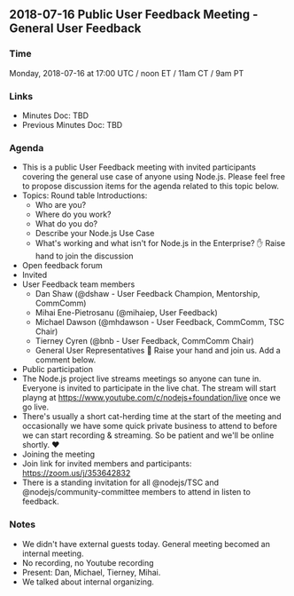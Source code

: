 ## 2018-07-16 Public User Feedback Meeting - General User Feedback

### Time
Monday, 2018-07-16 at 17:00 UTC / noon ET / 11am CT / 9am PT

### Links
* Minutes Doc: TBD
* Previous Minutes Doc: TBD

### Agenda
* This is a public User Feedback meeting with invited participants covering the general use case of anyone using Node.js.
  Please feel free to propose discussion items for the agenda related to this topic below.
* Topics:
   Round table Introductions:
   * Who are you?
   * Where do you work?
   * What do you do?
   * Describe your Node.js Use Case
   * What's working and what isn't for Node.js in the Enterprise?
✋ Raise hand to join the discussion
* Open feedback forum
* Invited
* User Feedback team members
   * Dan Shaw (@dshaw - User Feedback Champion, Mentorship, CommComm)
   * Mihai Ene-Pietrosanu (@mihaiep, User Feedback)
   * Michael Dawson (@mhdawson - User Feedback, CommComm, TSC Chair)
   * Tierney Cyren (@bnb - User Feedback, CommComm Chair)
   * General User Representatives
👋 Raise your hand and join us. Add a comment below.
* Public participation
* The Node.js project live streams meetings so anyone can tune in. Everyone is invited to participate in the live chat.
  The stream will start playng at https://www.youtube.com/c/nodejs+foundation/live once we go live.
* There's usually a short cat-herding time at the start of the meeting and occasionally we have some quick private business
  to attend to before we can start recording & streaming. So be patient and we'll be online shortly. ❤️
* Joining the meeting
* Join link for invited members and participants: https://zoom.us/j/353642832
* There is a standing invitation for all @nodejs/TSC and @nodejs/community-committee members to attend 
  in listen to feedback.

### Notes
* We didn't have external guests today. General meeting becomed an internal meeting.
* No recording, no Youtube recording
* Present: Dan, Michael, Tierney, Mihai.
* We talked about internal organizing.
